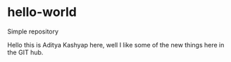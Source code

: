 # hello-world
Simple repository

Hello this is Aditya Kashyap here, well I like some of the new things here in the GIT hub.
